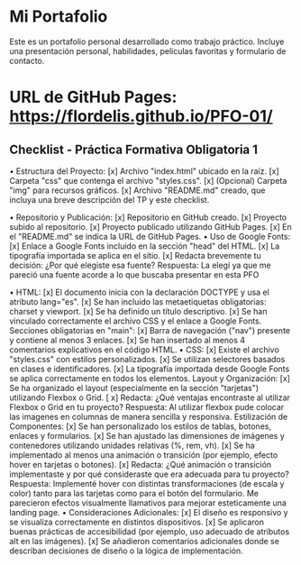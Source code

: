 
# Mi Portafolio

Este es un portafolio personal desarrollado como trabajo práctico. Incluye una presentación personal, habilidades,  películas favoritas y formulario de contacto.

# URL de GitHub Pages: https://flordelis.github.io/PFO-01/

## Checklist - Práctica Formativa Obligatoria 1

• Estructura del Proyecto:
[x] Archivo "index.html" ubicado en la raíz.
[x] Carpeta "css" que contenga el archivo "styles.css".
[x] (Opcional) Carpeta "img" para recursos gráficos.
[x] Archivo "README.md" creado, que incluya una breve descripción del TP y este checklist.

• Repositorio y Publicación:
[x] Repositorio en GitHub creado.
[x] Proyecto subido al repositorio.
[x] Proyecto publicado utilizando GitHub Pages.
[x] En el "README.md" se indica la URL de GitHub Pages.
• Uso de Google Fonts:
[x] Enlace a Google Fonts incluido en la sección "head" del HTML.
[x] La tipografía importada se aplica en el sitio.
[x] Redacta brevemente tu decisión: ¿Por qué elegiste esa fuente?
Respuesta: La elegí ya que me pareció una fuente acorde a lo que buscaba presentar en esta PFO

• HTML:
[x] El documento inicia con la declaración DOCTYPE y usa el atributo lang="es".
[x] Se han incluido las metaetiquetas obligatorias: charset y viewport.
[x] Se ha definido un título descriptivo.
[x] Se han vinculado correctamente el archivo CSS y el enlace a Google Fonts.
Secciones obligatorias en "main":
[x] Barra de navegación ("nav") presente y contiene al menos 3 enlaces.
[x] Se han insertado al menos 4 comentarios explicativos en el código HTML.
• CSS:
[x] Existe el archivo "styles.css" con estilos personalizados.
[x] Se utilizan selectores basados en clases e identificadores.
[x] La tipografía importada desde Google Fonts se aplica correctamente en todos los elementos.
Layout y Organización:
[x] Se ha organizado el layout (especialmente en la sección "tarjetas") utilizando Flexbox o Grid.
[ x] Redacta: ¿Qué ventajas encontraste al utilizar Flexbox o Grid en tu proyecto?
Respuesta: Al utilizar flexbox pude colocar las imagenes en columnas de manera sencilla y responsiva.
Estilización de Componentes:
[x] Se han personalizado los estilos de tablas, botones, enlaces y formularios.
[x] Se han ajustado las dimensiones de imágenes y contenedores utilizando unidades relativas (%,
rem, vh).
[x] Se ha implementado al menos una animación o transición (por ejemplo, efecto hover en
tarjetas o botones).
[x] Redacta: ¿Qué animación o transición implementaste y por qué consideraste que era
adecuada para tu proyecto?
Respuesta: Implementé hover con distintas transformaciones (de escala y color) tanto para las tarjetas como para el botón del formulario.
Me parecieron efectos visualmente llamativos para mejorar esteticamente una landing page.
• Consideraciones Adicionales:
[x] El diseño es responsivo y se visualiza correctamente en distintos dispositivos.
[x] Se aplicaron buenas prácticas de accesibilidad (por ejemplo, uso adecuado de atributos alt en
las imágenes).
[x] Se añadieron comentarios adicionales donde se describan decisiones de diseño o la lógica de
implementación.
